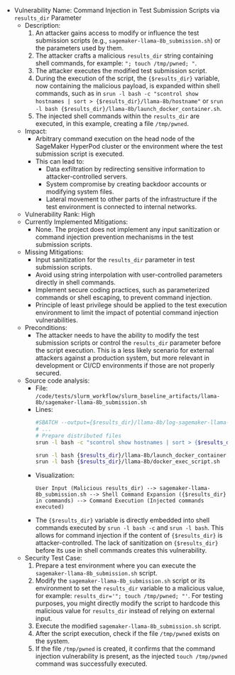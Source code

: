 - Vulnerability Name: Command Injection in Test Submission Scripts via `results_dir` Parameter
  - Description:
    1. An attacker gains access to modify or influence the test submission scripts (e.g., `sagemaker-llama-8b_submission.sh`) or the parameters used by them.
    2. The attacker crafts a malicious `results_dir` string containing shell commands, for example: `"; touch /tmp/pwned; "`.
    3. The attacker executes the modified test submission script.
    4. During the execution of the script, the `{$results_dir}` variable, now containing the malicious payload, is expanded within shell commands, such as in `srun -l bash -c "scontrol show hostnames | sort > {$results_dir}/llama-8b/hostname"` or `srun -l bash {$results_dir}/llama-8b/launch_docker_container.sh`.
    5. The injected shell commands within the `results_dir` are executed, in this example, creating a file `/tmp/pwned`.
  - Impact:
    - Arbitrary command execution on the head node of the SageMaker HyperPod cluster or the environment where the test submission script is executed.
    - This can lead to:
      - Data exfiltration by redirecting sensitive information to attacker-controlled servers.
      - System compromise by creating backdoor accounts or modifying system files.
      - Lateral movement to other parts of the infrastructure if the test environment is connected to internal networks.
  - Vulnerability Rank: High
  - Currently Implemented Mitigations:
    - None. The project does not implement any input sanitization or command injection prevention mechanisms in the test submission scripts.
  - Missing Mitigations:
    - Input sanitization for the `results_dir` parameter in test submission scripts.
    - Avoid using string interpolation with user-controlled parameters directly in shell commands.
    - Implement secure coding practices, such as parameterized commands or shell escaping, to prevent command injection.
    - Principle of least privilege should be applied to the test execution environment to limit the impact of potential command injection vulnerabilities.
  - Preconditions:
    - The attacker needs to have the ability to modify the test submission scripts or control the `results_dir` parameter before the script execution. This is a less likely scenario for external attackers against a production system, but more relevant in development or CI/CD environments if those are not properly secured.
  - Source code analysis:
    - File: `/code/tests/slurm_workflow/slurm_baseline_artifacts/llama-8b/sagemaker-llama-8b_submission.sh`
    - Lines:
      ```bash
      #SBATCH --output={$results_dir}/llama-8b/log-sagemaker-llama-8b_%j.out
      # ...
      # Prepare distributed files
      srun -l bash -c "scontrol show hostnames | sort > {$results_dir}/llama-8b/hostname"

      srun -l bash {$results_dir}/llama-8b/launch_docker_container.sh
      srun -l bash {$results_dir}/llama-8b/docker_exec_script.sh
      ```
    - Visualization:
      ```
      User Input (Malicious results_dir) --> sagemaker-llama-8b_submission.sh --> Shell Command Expansion ({$results_dir} in commands) --> Command Execution (Injected commands executed)
      ```
    - The `{$results_dir}` variable is directly embedded into shell commands executed by `srun -l bash -c` and `srun -l bash`. This allows for command injection if the content of `{$results_dir}` is attacker-controlled. The lack of sanitization on `{$results_dir}` before its use in shell commands creates this vulnerability.
  - Security Test Case:
    1. Prepare a test environment where you can execute the `sagemaker-llama-8b_submission.sh` script.
    2. Modify the `sagemaker-llama-8b_submission.sh` script or its environment to set the `results_dir` variable to a malicious value, for example: `results_dir='"; touch /tmp/pwned; "'`. For testing purposes, you might directly modify the script to hardcode this malicious value for `results_dir` instead of relying on external input.
    3. Execute the modified `sagemaker-llama-8b_submission.sh` script.
    4. After the script execution, check if the file `/tmp/pwned` exists on the system.
    5. If the file `/tmp/pwned` is created, it confirms that the command injection vulnerability is present, as the injected `touch /tmp/pwned` command was successfully executed.